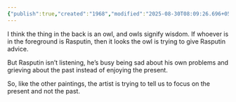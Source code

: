 ```yaml
---
{"publish":true,"created":"1968","modified":"2025-08-30T08:09:26.696+05:30","cssclasses":""}
---
```



I think the thing in the back is an owl, and owls signify wisdom. If whoever is in the foreground is Rasputin, then it looks the owl is trying to give Rasputin advice.

But Rasputin isn’t listening, he’s busy being sad about his own problems and grieving about the past instead of enjoying the present.

So, like the other paintings, the artist is trying to tell us to focus on the present and not the past.
